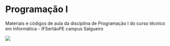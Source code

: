 # Programação I
Materiais e códigos de aula da disciplina de Programação I do curso técnico em Informática - IFSertãoPE campus Salgueiro

<img src="https://tm.ibxk.com.br/2021/08/10/10181814794027.jpg?ims=1120x420">
